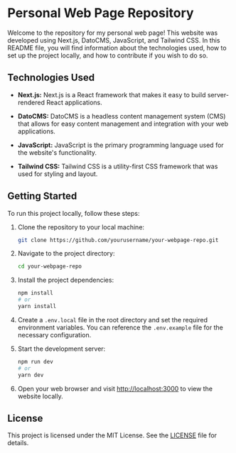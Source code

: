 # Personal Web Page Repository

Welcome to the repository for my personal web page! This website was developed using Next.js, DatoCMS, JavaScript, and Tailwind CSS. In this README file, you will find information about the technologies used, how to set up the project locally, and how to contribute if you wish to do so.

## Technologies Used

- **Next.js:** Next.js is a React framework that makes it easy to build server-rendered React applications.

- **DatoCMS:** DatoCMS is a headless content management system (CMS) that allows for easy content management and integration with your web applications.

- **JavaScript:** JavaScript is the primary programming language used for the website's functionality.

- **Tailwind CSS:** Tailwind CSS is a utility-first CSS framework that was used for styling and layout.

## Getting Started

To run this project locally, follow these steps:

1. Clone the repository to your local machine:

   ```bash
   git clone https://github.com/yourusername/your-webpage-repo.git
   ```

2. Navigate to the project directory:

   ```bash
   cd your-webpage-repo
   ```

3. Install the project dependencies:

   ```bash
   npm install
   # or
   yarn install
   ```

4. Create a `.env.local` file in the root directory and set the required environment variables. You can reference the `.env.example` file for the necessary configuration.

5. Start the development server:

   ```bash
   npm run dev
   # or
   yarn dev
   ```

6. Open your web browser and visit [http://localhost:3000](http://localhost:3000) to view the website locally.

## License

This project is licensed under the MIT License. See the [LICENSE](LICENSE) file for details.
